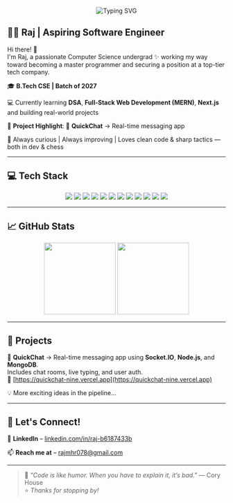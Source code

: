 <p align="center">
  <img src="https://readme-typing-svg.herokuapp.com?font=Fira+Code&weight=500&size=24&duration=3000&pause=1000&color=00FFD1&center=true&vCenter=true&width=600&height=60&lines=Building+cool+stuff+with+code+%F0%9F%9A%80" alt="Typing SVG" />
</p>


## 👨‍💻 Raj | Aspiring Software Engineer

Hi there! 👋  
I'm Raj, a passionate Computer Science undergrad ✨ working my way toward becoming a master programmer and securing a position at a top-tier tech company.

🎓 **B.Tech CSE | Batch of 2027**

💻 Currently learning **DSA**, **Full-Stack Web Development (MERN)**, **Next.js** and building real-world projects

🚀 **Project Highlight**: 🔄 **QuickChat** → Real-time messaging app

🌱 Always curious | Always improving | Loves clean code & sharp tactics — both in dev & chess

---

## 💻 Tech Stack
<p align="center"> 
  <img src="https://img.shields.io/badge/C++-00599C?style=for-the-badge&logo=c%2B%2B&logoColor=white" /> 
  <img src="https://img.shields.io/badge/JavaScript-F7DF1E?style=for-the-badge&logo=javascript&logoColor=black" />
  <img src="https://img.shields.io/badge/HTML5-E34F26?style=for-the-badge&logo=html5&logoColor=white" />
  <img src="https://img.shields.io/badge/CSS3-1572B6?style=for-the-badge&logo=css3&logoColor=white" />
  <img src="https://img.shields.io/badge/React-20232A?style=for-the-badge&logo=react&logoColor=61DAFB" />
  <img src="https://img.shields.io/badge/Vite-646CFF?style=for-the-badge&logo=vite&logoColor=white" />
  <img src="https://img.shields.io/badge/Node.js-339933?style=for-the-badge&logo=nodedotjs&logoColor=white" />
  <img src="https://img.shields.io/badge/Express.js-000000?style=for-the-badge&logo=express&logoColor=white" />
  <img src="https://img.shields.io/badge/MongoDB-4EA94B?style=for-the-badge&logo=mongodb&logoColor=white" />
  <img src="https://img.shields.io/badge/Git-F05032?style=for-the-badge&logo=git&logoColor=white" />
  <img src="https://img.shields.io/badge/GitHub-181717?style=for-the-badge&logo=github&logoColor=white" />
  <img src="https://img.shields.io/badge/Postman-FF6C37?style=for-the-badge&logo=postman&logoColor=white" />
</p>

---

## 📈 GitHub Stats
<p align="center">
  <img src="https://github-readme-stats.vercel.app/api?username=Raj1778&show_icons=true&theme=github_dark&hide_border=false&border_radius=10" height="165" />
  <img src="https://streak-stats.demolab.com?user=Raj1778&theme=github-dark-blue&hide_border=false&border_radius=10" height="165" />
</p>

---

## 📌 Projects 

🔄 **QuickChat** → Real-time messaging app using **Socket.IO**, **Node.js**, and **MongoDB**.  
Includes chat rooms, live typing, and user auth.  
🔗 [https://quickchat-nine.vercel.app](https://quickchat-nine.vercel.app)

💡 More exciting ideas in the pipeline...

---

## 🤝 Let's Connect!

🔗 **LinkedIn** – [linkedin.com/in/raj-b6187433b](https://www.linkedin.com/in/raj-b6187433b)  


📫 **Reach me at** – [rajmhr078@gmail.com](mailto:rajmhr078@gmail.com)

---

> 💬 *"Code is like humor. When you have to explain it, it’s bad."* — Cory House  
> ⭐️ *Thanks for stopping by!*
